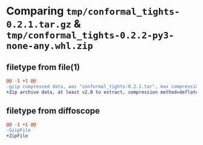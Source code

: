 # Comparing `tmp/conformal_tights-0.2.1.tar.gz` & `tmp/conformal_tights-0.2.2-py3-none-any.whl.zip`

## filetype from file(1)

```diff
@@ -1 +1 @@
-gzip compressed data, was "conformal_tights-0.2.1.tar", max compression
+Zip archive data, at least v2.0 to extract, compression method=deflate
```

## filetype from diffoscope

```diff
@@ -1 +1 @@
-GzipFile
+ZipFile
```

